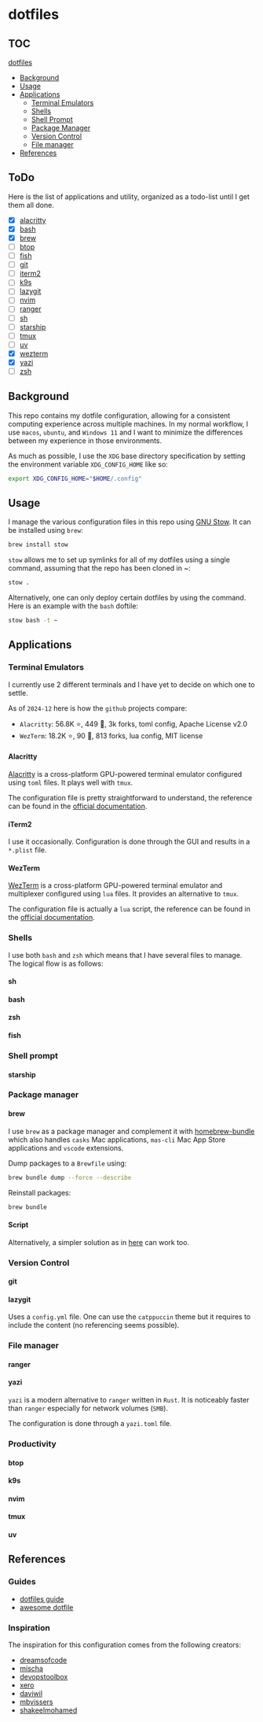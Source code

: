 # dotfiles

## TOC

[dotfiles](#dotfiles)

- [Background](#background)
- [Usage](#usage)
- [Applications](#applications)
  - [Terminal Emulators](#terminal-emulators)
  - [Shells](#shells)
  - [Shell Prompt](#shell-prompt)
  - [Package Manager](#package-manager)
  - [Version Control](#version-control)
  - [File manager](#file-manager)
- [References](#references)

## ToDo

Here is the list of applications and utility, organized as a todo-list until I get them all done.

- [x] [alacritty](#alacritty)
- [X] [bash](#bash)
- [X] [brew](#brew)
- [ ] [btop](#btop)
- [ ] [fish](#fish)
- [ ] [git](#git)
- [ ] [iterm2](#iterm2)
- [ ] [k9s](#k9s)
- [ ] [lazygit](#lazygit)
- [ ] [nvim](#nvim)
- [ ] [ranger](#ranger)
- [ ] [sh](#sh)
- [ ] [starship](#starship)
- [ ] [tmux](#tmux)
- [ ] [uv](#uv)
- [x] [wezterm](#wezterm)
- [x] [yazi](#yazi)
- [ ] [zsh](#zsh)

## Background

This repo contains my dotfile configuration, allowing for a consistent computing experience across multiple machines. In my normal workflow, I use ``macos``, ``ubuntu``, and ``Windows 11`` and I want to minimize the differences between my experience in those environments.

As much as possible, I use the ``XDG`` base directory specification by setting the environment variable ``XDG_CONFIG_HOME`` like so:

```bash
export XDG_CONFIG_HOME="$HOME/.config"
```

## Usage

I manage the various configuration files in this repo using [GNU Stow](https://www.gnu.org/software/stow/).  It can be installed using ``brew``:

```bash
brew install stow
```

``stow`` allows me to set up symlinks for all of my dotfiles using a single command, assuming that the repo has been cloned in ~:

```bash
stow .
```

Alternatively, one can only deploy certain dotfiles by using the command. Here is an example with the ``bash`` doftile:

```bash
stow bash -t ~
```

## Applications

### Terminal Emulators

I currently use 2 different terminals and I have yet to decide on which one to settle.

As of ``2024-12`` here is how the ``github`` projects compare:

- ``Alacritty``: 56.8K :star:, 449 :eyes:, 3k forks, toml config, Apache License v2.0
- ``WezTerm``: 18.2K :star:, 90 :eyes:, 813 forks, lua config, MIT license

#### Alacritty

[Alacritty](https://github.com/alacritty/alacritty) is a cross-platform GPU-powered terminal emulator configured using ``toml`` files. It plays well with ``tmux``.

The configuration file is pretty straightforward to understand, the reference can be found in the [official documentation](https://alacritty.org/config-alacritty.html).

#### iTerm2

I use it occasionally. Configuration is done through the GUI and results in a ``*.plist`` file.

#### WezTerm

[WezTerm](https://github.com/wez/wezterm) is a cross-platform GPU-powered terminal emulator and multiplexer configured using ``lua`` files. It provides an alternative to ``tmux``.

The configuration file is actually a ``lua`` script, the reference can be found in the [official documentation](https://wezfurlong.org/wezterm/config/files.html).

### Shells

I use both ``bash`` and ``zsh`` which means that I have several files to manage.
The logical flow is as follows:

#### sh

#### bash

#### zsh

#### fish

### Shell prompt

#### starship

### Package manager

#### brew

I use ``brew`` as a package manager and complement it with [homebrew-bundle](https://github.com/Homebrew/homebrew-bundle) which also handles ``casks`` Mac applications, ``mas-cli`` Mac App Store applications and ``vscode`` extensions.

Dump packages to a ``Brewfile`` using:

```bash
brew bundle dump --force --describe
```

Reinstall packages:

```bash
brew bundle
```

#### Script

Alternatively, a simpler solution as in [here](https://github.com/mathiasbynens/dotfiles/blob/main/brew.sh) can work too.

### Version Control

#### git

#### lazygit

Uses a ``config.yml`` file. One can use the ``catppuccin`` theme but it requires to include the content (no referencing seems possible).

### File manager

#### ranger

#### yazi

``yazi`` is a modern alternative to ``ranger`` written in ``Rust``. It is noticeably faster than ``ranger`` especially for network volumes (``SMB``).

The configuration is done through a ``yazi.toml`` file.

### Productivity

#### btop

#### k9s

#### nvim

#### tmux

#### uv

## References

### Guides

- [dotfiles guide](https://dotfiles.github.io/)
- [awesome dotfile](https://github.com/webpro/awesome-dotfiles)

### Inspiration

The inspiration for this configuration comes from the following creators:

- [dreamsofcode](https://github.com/dreamsofcode-io/dotfiles)
- [mischa](https://github.com/mischavandenburg/dotfiles/)
- [devopstoolbox](https://github.com/omerxx/dotfiles)
- [xero](https://github.com/xero/dotfiles)
- [daviwil](https://github.com/daviwil/dotfiles)
- [mbvissers](https://github.com/mbvissers/dotfiles)
- [shakeelmohamed](https://github.com/shakeelmohamed/stow-dotfiles)
